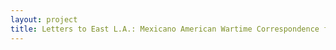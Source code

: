 ```yaml
--- 
layout: project 
title: Letters to East L.A.: Mexicano American Wartime Correspondence from WWII to Vietnam
---
```



